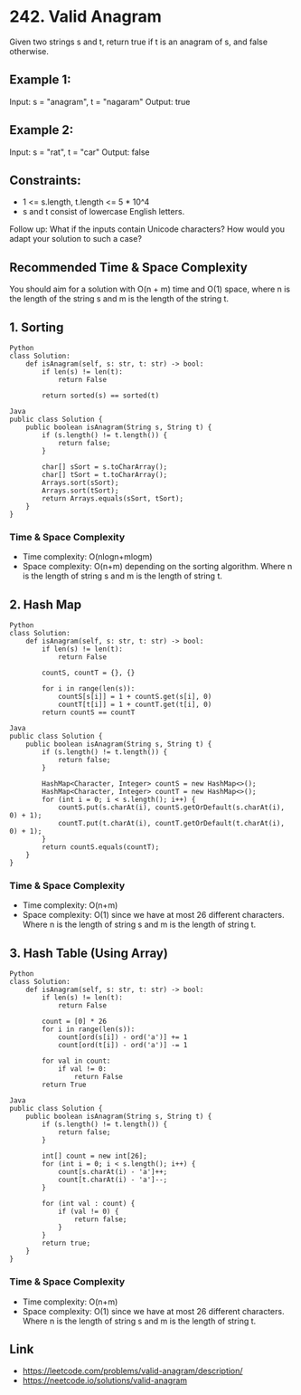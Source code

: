 # 242. Valid Anagram
Given two strings s and t, return true if t is an anagram of s, and false otherwise.

## Example 1:
Input: s = "anagram", t = "nagaram"
Output: true

## Example 2:
Input: s = "rat", t = "car"
Output: false

## Constraints:
* 1 <= s.length, t.length <= 5 * 10^4
* s and t consist of lowercase English letters.
 
Follow up: What if the inputs contain Unicode characters? How would you adapt your solution to such a case?

## Recommended Time & Space Complexity
You should aim for a solution with O(n + m) time and O(1) space, where n is the length of the string s and m is the length of the string t.

## 1. Sorting
```
Python
class Solution:
    def isAnagram(self, s: str, t: str) -> bool:
        if len(s) != len(t):
            return False
            
        return sorted(s) == sorted(t)
```
```
Java
public class Solution {
    public boolean isAnagram(String s, String t) {
        if (s.length() != t.length()) {
            return false;
        }

        char[] sSort = s.toCharArray();
        char[] tSort = t.toCharArray();
        Arrays.sort(sSort);
        Arrays.sort(tSort);
        return Arrays.equals(sSort, tSort);
    }
}
```
### Time & Space Complexity
* Time complexity: O(nlogn+mlogm)
* Space complexity: O(n+m) depending on the sorting algorithm.
Where n is the length of string s and m is the length of string t.

## 2. Hash Map
```
Python
class Solution:
    def isAnagram(self, s: str, t: str) -> bool:
        if len(s) != len(t):
            return False

        countS, countT = {}, {}

        for i in range(len(s)):
            countS[s[i]] = 1 + countS.get(s[i], 0)
            countT[t[i]] = 1 + countT.get(t[i], 0)
        return countS == countT
```
```
Java
public class Solution {
    public boolean isAnagram(String s, String t) {
        if (s.length() != t.length()) {
            return false;
        }

        HashMap<Character, Integer> countS = new HashMap<>();
        HashMap<Character, Integer> countT = new HashMap<>();
        for (int i = 0; i < s.length(); i++) {
            countS.put(s.charAt(i), countS.getOrDefault(s.charAt(i), 0) + 1);
            countT.put(t.charAt(i), countT.getOrDefault(t.charAt(i), 0) + 1);
        }
        return countS.equals(countT);
    }
}
```
### Time & Space Complexity
* Time complexity: O(n+m)
* Space complexity: O(1) since we have at most 26 different characters.
Where n is the length of string s and m is the length of string t.

## 3. Hash Table (Using Array)
```
Python
class Solution:
    def isAnagram(self, s: str, t: str) -> bool:
        if len(s) != len(t):
            return False

        count = [0] * 26
        for i in range(len(s)):
            count[ord(s[i]) - ord('a')] += 1
            count[ord(t[i]) - ord('a')] -= 1

        for val in count:
            if val != 0:
                return False
        return True
```
```
Java
public class Solution {
    public boolean isAnagram(String s, String t) {
        if (s.length() != t.length()) {
            return false;
        }

        int[] count = new int[26];
        for (int i = 0; i < s.length(); i++) {
            count[s.charAt(i) - 'a']++;
            count[t.charAt(i) - 'a']--;
        }

        for (int val : count) {
            if (val != 0) {
                return false;
            }
        }
        return true;
    }
}
```
### Time & Space Complexity
* Time complexity: O(n+m)
* Space complexity: O(1) since we have at most 26 different characters.
Where n is the length of string s and m is the length of string t.

## Link
* https://leetcode.com/problems/valid-anagram/description/
* https://neetcode.io/solutions/valid-anagram
